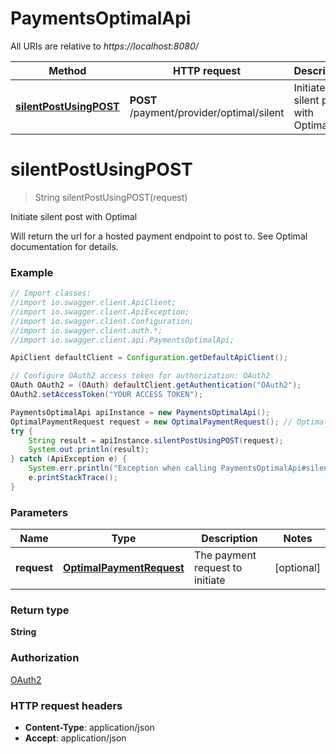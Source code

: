 # PaymentsOptimalApi

All URIs are relative to *https://localhost:8080/*

Method | HTTP request | Description
------------- | ------------- | -------------
[**silentPostUsingPOST**](PaymentsOptimalApi.md#silentPostUsingPOST) | **POST** /payment/provider/optimal/silent | Initiate silent post with Optimal


<a name="silentPostUsingPOST"></a>
# **silentPostUsingPOST**
> String silentPostUsingPOST(request)

Initiate silent post with Optimal

Will return the url for a hosted payment endpoint to post to. See Optimal documentation for details.

### Example
```java
// Import classes:
//import io.swagger.client.ApiClient;
//import io.swagger.client.ApiException;
//import io.swagger.client.Configuration;
//import io.swagger.client.auth.*;
//import io.swagger.client.api.PaymentsOptimalApi;

ApiClient defaultClient = Configuration.getDefaultApiClient();

// Configure OAuth2 access token for authorization: OAuth2
OAuth OAuth2 = (OAuth) defaultClient.getAuthentication("OAuth2");
OAuth2.setAccessToken("YOUR ACCESS TOKEN");

PaymentsOptimalApi apiInstance = new PaymentsOptimalApi();
OptimalPaymentRequest request = new OptimalPaymentRequest(); // OptimalPaymentRequest | The payment request to initiate
try {
    String result = apiInstance.silentPostUsingPOST(request);
    System.out.println(result);
} catch (ApiException e) {
    System.err.println("Exception when calling PaymentsOptimalApi#silentPostUsingPOST");
    e.printStackTrace();
}
```

### Parameters

Name | Type | Description  | Notes
------------- | ------------- | ------------- | -------------
 **request** | [**OptimalPaymentRequest**](OptimalPaymentRequest.md)| The payment request to initiate | [optional]

### Return type

**String**

### Authorization

[OAuth2](../README.md#OAuth2)

### HTTP request headers

 - **Content-Type**: application/json
 - **Accept**: application/json

